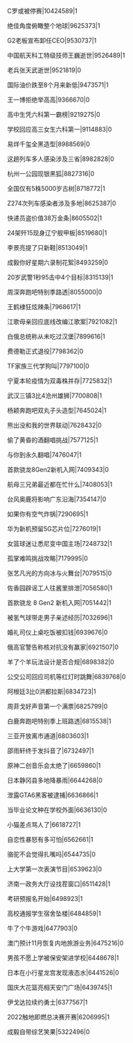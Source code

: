 C罗或被停赛|10424589|1

绝佳角度俯瞰整个地球|9625373|1

G2老板宣布卸任CEO|9530737|1

中国航天科工特级技师王巍逝世|9526489|1

老兵张天武逝世|9521819|0

国际油价跌至8个月来新低|9473571|1

王一博拒绝举高高|9366670|0

高中生凭六科第一霸榜|9219275|0

学校回应高三女生六科第一|9114883|0

易烊千玺全黑造型|8988569|0

这趟列车多人感染涉及三省|8982828|0

杭州一公园现银黑狐|8827316|0

全国仅有5株5000岁古树|8718772|1

Z274次列车感染者涉及多地|8625387|0

快递员盗价值38万金条|8605502|1

24架歼15现身辽宁舰甲板|8519680|1

李景亮提了只新鞋|8513049|1

成毅你好星期六录制花絮|8493259|0

20岁武警1秒95击中4个目标|8315139|1

周深奔跑吧特别季路透|8055000|0

王鹤棣狂炫辣条|7968617|1

江歌母亲回应底线改编江歌案|7921082|1

白俄总统称从未吃过汉堡|7899616|1

费德勒正式退役|7798362|0

TF家族三代学狗叫|7797100|0

宁夏本轮疫情为双毒株并存|7725832|1

武汉三镇3比4沧州雄狮|7700808|1

杨颖奔跑吧双丸子头造型|7645024|1

熊出没和我的世界联动|7628432|0

偷了黄昏的酒翻唱挑战|7577125|1

与你到永久翻唱|7476047|1

首款骁龙8Gen2新机入网|7409343|0

航母三兄弟最近都在忙什么|7408053|1

台风奥鹿将影响广东沿海|7354147|0

如果你有空气炸锅|7290695|1

华为新机预留5G芯片位|7276019|1

女篮球迷让悉尼变中国主场|7248732|1

孤掌难鸣挑战攻略|7179995|0

张艺凡光的方向冰与火舞台|7079515|0

佐香园辟谣工人往酱里排泄|7056580|1

首款骁龙 8 Gen2 新机入网|7051442|1

被氢气球带走男子亲述经历|7032696|1

婚礼司仪上桌吃饭被扣钱|6939676|0

俄高官警告称核对抗没有赢家|6921507|0

羊了个羊玩法设计是否合规|6898382|0

公交公司回应司机等红灯时跳舞|6839768|0

阿根廷3比0洪都拉斯|6834723|1

周菲戈好声音第一个满票|6825799|0

白鹿奔跑吧特别季上班路透|6815538|1

三亚开放离市通道|6803603|1

邵雨轩终于发抖音了|6732497|1

原神二创音乐会太绝了|6659860|1

日本静冈县多地降暴雨|6644268|0

泄露GTA6黑客被逮捕|6636866|1

当毕业论文种在学校外面|6636130|0

小猫差点骂人了|6618727|1

自恋性暴怒有多可怕|6562661|1

骆驼不会觉得扎嘴吗|6544735|0

上大学第一次表演节目|6539623|0

济南一政务大厅设找茬窗口|6511428|1

考研预报名开始|6498923|1

高校通报学生宿舍坠楼|6484859|1

牛了个牛游戏|6477903|0

澳门预计11月恢复内地旅游业务|6475216|0

男孩不愿上学被保安架进学校|6448678|1

日本在小行星龙宫发现液态水|6441526|0

国庆大花篮亮相天安门广场|6439745|1

伊戈达拉续约勇士|6377567|1

2022触地即燃总决赛开赛|6206995|1

成毅自带综艺笑果|5322496|0

